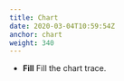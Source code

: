 ```yaml
---
title: Chart
date: 2020-03-04T10:59:54Z
anchor: chart
weight: 340
---
```


* **Fill** Fill the chart trace.
